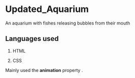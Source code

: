 # Updated_Aquarium
An aquarium with fishes releasing bubbles from their mouth


## Languages used
1. HTML

2. CSS

Mainly used the **animation** property .
